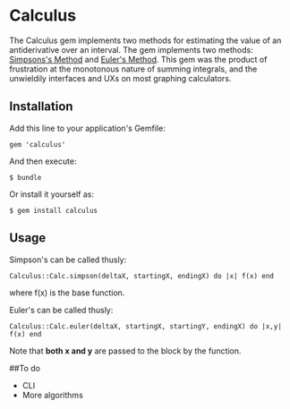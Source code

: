 # Calculus

The Calculus gem implements two methods for estimating the value of an antiderivative over an interval. The gem implements two methods: [Simpsons's Method](http://en.wikipedia.org/wiki/Simpson's_rule) and [Euler's Method](http://en.wikipedia.org/wiki/Euler_method). This gem was the product of frustration at the monotonous nature of summing integrals, and the unwieldily interfaces and UXs on most graphing calculators.

## Installation

Add this line to your application's Gemfile:

    gem 'calculus'

And then execute:

    $ bundle

Or install it yourself as:

    $ gem install calculus

## Usage

Simpson's can be called thusly:

    Calculus::Calc.simpson(deltaX, startingX, endingX) do |x| f(x) end

where f(x) is the base function.


Euler's can be called thusly:

    Calculus::Calc.euler(deltaX, startingX, startingY, endingX) do |x,y| f(x) end
    
Note that **both x and y** are passed to the block by the function.

##To do

* CLI
* More algorithms